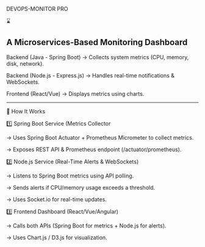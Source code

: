 DEVOPS-MONITOR PRO

:hourglass: 

A Microservices-Based Monitoring Dashboard 
------------------------------------------------------------------------------------------------------------

Backend (Java - Spring Boot) → Collects system metrics (CPU, memory, disk, network).

Backend (Node.js - Express.js) → Handles real-time notifications & WebSockets.

Frontend (React/Vue) → Displays metrics using charts.

------------------------------------------------------------------------------------------------------------

🚀 How It Works

1️⃣ Spring Boot Service (Metrics Collector

   -> Uses Spring Boot Actuator + Prometheus Micrometer to collect metrics.

   -> Exposes REST API & Prometheus endpoint (/actuator/prometheus).

2️⃣ Node.js Service (Real-Time Alerts & WebSockets)

   -> Listens to Spring Boot metrics using API polling.

   -> Sends alerts if CPU/memory usage exceeds a threshold.

   -> Uses Socket.io for real-time updates.

3️⃣ Frontend Dashboard (React/Vue/Angular)

   -> Calls both APIs (Spring Boot for metrics + Node.js for alerts).

   -> Uses Chart.js / D3.js for visualization.
